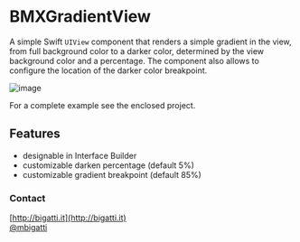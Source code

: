# BMXGradientView

A simple Swift `UIView` component that renders a simple gradient in the view, from full background color to a darker color, determined by the view background color and a percentage. The component also allows to configure the location of the darker color breakpoint. 

![image](http://cl.ly/image/201E0T3Y161d/download/Image%202014-07-22%20at%2011.59.51%20AM.png)

For a complete example see the enclosed project.

## Features

- designable in Interface Builder
- customizable darken percentage (default 5%)
- customizable gradient breakpoint (default 85%)

### Contact
[http://bigatti.it](http://bigatti.it)  
[@mbigatti](https://twitter.com/mbigatti)
